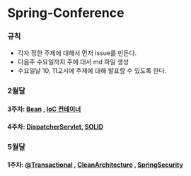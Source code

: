 # Spring-Conference

### 규칙
- 각자 정한 주제에 대해서 먼저 issue를 만든다.
- 다음주 수요일까지 주에 대서 md 파일 생성
- 수요일날 10, 11교시에 주제에 대해 발표할 수 있도록 한다.

### 2월달
#### 3주차: [Bean](https://github.com/GSM-Conference/BackEnd-Conference/blob/main/2%EC%9B%94/Bean) , [IoC 컨테이너](https://github.com/GSM-Conference/BackEnd-Conference/blob/main/2%EC%9B%94/IoC%20%EC%BB%A8%ED%85%8C%EC%9D%B4%EB%84%88)

#### 4주차: [DispatcherServlet](https://github.com/GSM-Conference/BackEnd-Conference/blob/main/2%EC%9B%94/DispatcherServlet.md), [SOLID](https://github.com/GSM-Conference/BackEnd-Conference/blob/main/2%EC%9B%94/SOLID.md)

### 5월달
#### 1주차: [@Transactional](https://github.com/GSM-Conference/BackEnd-Conference/blob/main/5%EC%9B%94/1%EC%A3%BC%EC%B0%A8/%40Transactional.md) , [CleanArchitecture](https://github.com/GSM-Conference/BackEnd-Conference/blob/main/5%EC%9B%94/1%EC%A3%BC%EC%B0%A8/CleanArchitecture.md) , [SpringSecurity](https://github.com/GSM-Conference/BackEnd-Conference/blob/main/5%EC%9B%94/1%EC%A3%BC%EC%B0%A8/spring_security.md)
